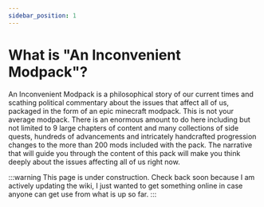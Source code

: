 ```yaml
---
sidebar_position: 1
---
```


# What is "An Inconvenient Modpack"?

An Inconvenient Modpack is a philosophical story of our current times and scathing political commentary about the issues that affect all of us, packaged in the form of an epic minecraft modpack. This is not your average modpack. There is an enormous amount to do here including but not limited to 9 large chapters of content and many collections of side quests, hundreds of advancements and intricately handcrafted progression changes to the more than 200 mods included with the pack. The narrative that will guide you through the content of this pack will make you think deeply about the issues affecting all of us right now.

:::warning
This page is under construction. Check back soon because I am actively updating the wiki, I just wanted to get something online in case anyone can get use from what is up so far.
:::
